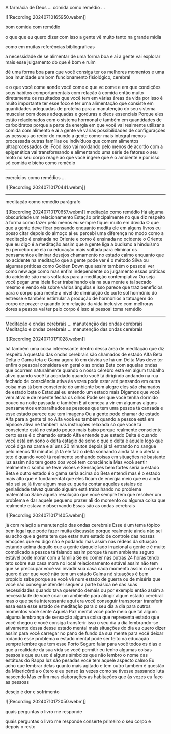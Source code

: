 
A farmácia de Deus ... 
comida como remédio ... 




![[Recording 20240710165950.webm]]

bom comida com remédio 

o que que eu quero dizer com isso 
a gente vê muito tanto na grande mídia 

como em  muitas referências bibliográficas 

a necessidade de se alimentar de uma forma boa 
e aí a gente vai explorar mais 
esse julgamento do que é bom e ruim 

dé uma forma boa para que você consiga 
ter os melhores momentos 
e uma boa imunidade um bom funcionamento fisiológico, cerebral 

e o que você come 
aonde você come 
o que vc come e em que condições 
seus habitos comportamentais com relação à comida então muito diretamente os resultados que você tem em várias áreas da vida por isso é muito importante ter esse foco e ter uma alimentação que consiste em quantidades adequadas de proteína para a manutenção do seu sistema muscular com doses adequadas e gorduras e óleos essenciais Porque eles estão relacionados com o sistema hormonal e também em quantidades de carboidratos porque a parte da energia em que você vai realmente utilizar a comida com alimento e aí a gente vê várias possibilidades de configurações as pessoas ao redor do mundo a gente comer mais integral menos processada outras famílias ou indivíduos que comem alimentos ultraprocessados de iFood isso vai moldando pelo menos de acordo com a epigenética vai transformando e alimentando uma série de fatores o seu moto no seu corpo reage ao que você ingere que é o ambiente e por isso só comida é bicho como remédio

---------

exercícios como remédios ... 


![[Recording 20240710170441.webm]]




-----------------------


meditação como remédio parágrafo

![[Recording 20240710170657.webm]]
meditação como remédio Há alguma obscuridade um relacionamento Estação principalmente no que diz respeito à forma como fazer pelo menos eu sempre fiquei muito em dúvida O que que a gente deve ficar pensando enquanto medita ele em alguns livros eu posso citar depois do almoço aí eu percebi uma diferença no modo como a meditação é ensinada no Oriente e como é ensinada no ocidente o Oriente que eu digo é a meditação assim que a gente liga a budismo a hinduísmo Eu percebo que ela na educação mais voltada para eliminar os pensamentos eliminar desejos chamamento no estado calmo enquanto que no acidente na meditação que a gente pode ver é o método Silva ou algumas práticas como Golden Down que assim também o pessoal ver como new age como mas enfim independente do julgamento essas práticas do acidente são mais voltadas para a meditação contemplativa Ou seja você pegar uma ideia ficar trabalhando ela na sua mente e tal secado mesmo e vendo ela sobre vários ângulos e isso parece que traz benefícios para o corpo para mente a nível de diminuição de corte sol hormônio do estresse e também estimular a produção de hormônios a tatuagem do corpo de prazer e quando tem relação da vida inclusive com melhoras dores a pessoa vai ter pelo corpo é isso aí pessoal toma remédio


------------------

Meditação e ondas cerebrais ... manutenção das ondas cerebrais 
Meditação e ondas cerebrais ... manutenção das ondas cerebrais

![[Recording 20240710171028.webm]]

há também uma coisa interessante dentro dessa área de meditação que diz respeito à questão das ondas cerebrais são chamados de estado Alfa Beta Delta e Gama teta e Gama agora tô em dúvida se há um Delta Mas deve ter enfim o pessoal considera em geral o as ondas Beta com aquelas ondas que ocorrem naturalmente quando o nosso cérebro está em algum trabalho ativo quando você tá acordado quando você tá dirigindo andando na rua fechado de consciência ativa às vezes pode estar até pensando em outra coisa mas tá bem consciente do ambiente bem alegre eles são chamados de estado beta o Estadual eu entendo um estado mais Digamos que você vem ativo e de repente fecha os olhos Pode ser que você tenha dormido pouco na noite passada e também E aí começa a vir em algumas alguns pensamentos embaralhados as pessoas que tem uma pessoa tá cansada e esse estado parece que tem imagens Ou a gente pode chamar de estado Alfa para a gente tá no Alfa você eu também quando a pessoa está em hipnose ativa né também nas instruções relaxada só que você tá consciente está no estado pouco mais baixo porque realmente consciente certo esse é o chamado estado Alfa entende que estado Delta é quando você está em sono o delta estágio de sono o que o delta é aquele logo que você diga na cama e aí uns 20 minutos depois já tá entrando no sangue pelo menos 10 minutos já tá ele faz o delta sonhando ainda tá e o alerta o teto é quando você tá realmente sonhando coisas em situações né bastante luz assim não tem gosto dos você tem consciência Mas você sentir realmente o sonho né teve visões e Sensações bem fortes seria o estado Beta e outro estado é o gama seria acima do Beta entendi mas é o estado mais alto que é fundamental que eles ficam de energia meio que eu ainda não sei se já tiver algum mas eu queria contar aqueles estalos de genialidade talvez quando alguém está trabalhando no problema matemático Sabe aquela resolução que você sempre tem que resolver um problema e dar aquele pequeno prazer ali do momento ou alguma coisa que realmente estava e observando Essas são as ondas cerebrais

![[Recording 20240710171405.webm]]

já com relação a manutenção das ondas cerebrais Esse é um tema tópico bem legal que pode fazer muita discussão porque realmente ainda não sei eu acho que a gente tem que estar num estado de controle das nossas emoções que eu digo não é podando mas assim nas rédeas da situação estando acima daquilo que a gente daquele lado irracional a gente e é muito complicado a pessoa tá falando assim porque tá num ambiente seguro estável pode morar com a família Se eu comer nas outras 24 horas tendo teto sobre sua casa mora no local relacionamento estável assim não tem que se preocupar você vai invadir sua casa cada momento assim o que eu quero dizer que você não tem um estado Calma né situações é bem propício sabe porque se você vê num estado de guerra ou de miséria que você não consegue atender sequer a parte básica né das suas necessidades quando tava querendo demais ou por exemplo então assim a necessidade de você criar um ambiente para atingir algum estado cerebral mas o que seria interessante aqui era você conseguir transportar transferir essa essa esse estado de meditação para o seu dia a dia para outros momentos você sente Aquela Paz mental você pode meio que tal algum alguma lembrança de sensação alguma coisa que representa estado que você chegou e você consiga transferir isso o seu dia a dia lembrando-se ativamente dessa desse estado mental mais situações do dia eu quero dizer assim para você carregar no pano de fundo da sua mente para você deixar rodando esse problema o estado mental pode ser feito na educação sempre lembre que tem esse Porto Seguro falar para você todos os dias e que a realidade da sua vida se você permitir eu tenho algumas coisas pessoais que eu uso é alguns símbolos que não lembro o nome das estátuas do Rappa luz são pesadas você tem aquele aspecto calmo Eu acho que lembrar delas quanto mais agitado e tem outro também é questão da Misericórdia o útero e eu penso às vezes como se tivesse passando luta nascendo Mas enfim mas elaborações as habitações que às vezes eu faço as pessoas

desejo é dor e sofrimento

![[Recording 20240710172050.webm]]


quais perguntas o livro me responde 


quais perguntas o livro me responde
conserte primeiro o seu corpo e depois o resto 


